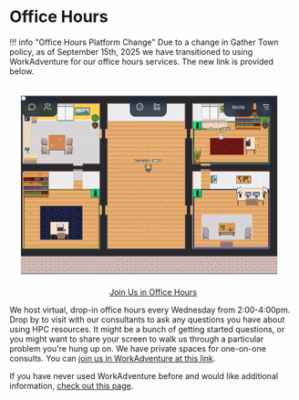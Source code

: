 # Office Hours

<link rel="stylesheet" href="../../../assets/stylesheets/images.css">


!!! info "Office Hours Platform Change"
    Due to a change in Gather Town policy, as of September 15th, 2025 we have transitioned to using WorkAdventure for our office hours services. The new link is provided below. 

<img class="img-right" src="images/office_hours.png" title="Office Hours Workspace" width="450px" style="padding: 20px;">

<html><center><a href="https://workadventure.tra220030.projects.jetstream-cloud.org/_/global/saramwillis.github.io/office-hours/office.tmj" title="Click here to join our office hours workspace" class="md-button">Join Us in Office Hours</a></center></html>


We host virtual, drop-in office hours every Wednesday from 2:00-4:00pm. Drop by to visit with our consultants to ask any questions you have about using HPC resources. It might be a bunch of getting started questions, or you might want to share your screen to walk us through a particular problem you're hung up on. We have private spaces for one-on-one consults. You can [join us in WorkAdventure at this link](https://workadventure.tra220030.projects.jetstream-cloud.org/_/global/saramwillis.github.io/office-hours/office.tmj). 

If you have never used WorkAdventure before and would like additional information, [check out this page](https://workadventu.re/).